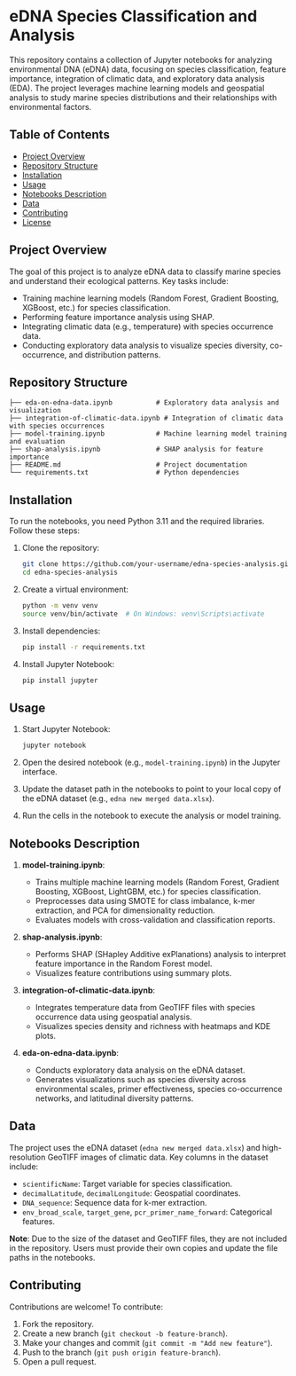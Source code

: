# eDNA Species Classification and Analysis

This repository contains a collection of Jupyter notebooks for analyzing environmental DNA (eDNA) data, focusing on species classification, feature importance, integration of climatic data, and exploratory data analysis (EDA). The project leverages machine learning models and geospatial analysis to study marine species distributions and their relationships with environmental factors.

## Table of Contents
- [Project Overview](#project-overview)
- [Repository Structure](#repository-structure)
- [Installation](#installation)
- [Usage](#usage)
- [Notebooks Description](#notebooks-description)
- [Data](#data)
- [Contributing](#contributing)
- [License](#license)

## Project Overview
The goal of this project is to analyze eDNA data to classify marine species and understand their ecological patterns. Key tasks include:
- Training machine learning models (Random Forest, Gradient Boosting, XGBoost, etc.) for species classification.
- Performing feature importance analysis using SHAP.
- Integrating climatic data (e.g., temperature) with species occurrence data.
- Conducting exploratory data analysis to visualize species diversity, co-occurrence, and distribution patterns.

## Repository Structure
```
├── eda-on-edna-data.ipynb           # Exploratory data analysis and visualization
├── integration-of-climatic-data.ipynb # Integration of climatic data with species occurrences
├── model-training.ipynb             # Machine learning model training and evaluation
├── shap-analysis.ipynb              # SHAP analysis for feature importance
├── README.md                        # Project documentation
└── requirements.txt                 # Python dependencies
```

## Installation
To run the notebooks, you need Python 3.11 and the required libraries. Follow these steps:

1. Clone the repository:
   ```bash
   git clone https://github.com/your-username/edna-species-analysis.git
   cd edna-species-analysis
   ```

2. Create a virtual environment:
   ```bash
   python -m venv venv
   source venv/bin/activate  # On Windows: venv\Scripts\activate
   ```

3. Install dependencies:
   ```bash
   pip install -r requirements.txt
   ```

4. Install Jupyter Notebook:
   ```bash
   pip install jupyter
   ```

## Usage
1. Start Jupyter Notebook:
   ```bash
   jupyter notebook
   ```

2. Open the desired notebook (e.g., `model-training.ipynb`) in the Jupyter interface.

3. Update the dataset path in the notebooks to point to your local copy of the eDNA dataset (e.g., `edna new merged data.xlsx`).

4. Run the cells in the notebook to execute the analysis or model training.

## Notebooks Description
1. **model-training.ipynb**:
   - Trains multiple machine learning models (Random Forest, Gradient Boosting, XGBoost, LightGBM, etc.) for species classification.
   - Preprocesses data using SMOTE for class imbalance, k-mer extraction, and PCA for dimensionality reduction.
   - Evaluates models with cross-validation and classification reports.

2. **shap-analysis.ipynb**:
   - Performs SHAP (SHapley Additive exPlanations) analysis to interpret feature importance in the Random Forest model.
   - Visualizes feature contributions using summary plots.

3. **integration-of-climatic-data.ipynb**:
   - Integrates temperature data from GeoTIFF files with species occurrence data using geospatial analysis.
   - Visualizes species density and richness with heatmaps and KDE plots.

4. **eda-on-edna-data.ipynb**:
   - Conducts exploratory data analysis on the eDNA dataset.
   - Generates visualizations such as species diversity across environmental scales, primer effectiveness, species co-occurrence networks, and latitudinal diversity patterns.

## Data
The project uses the eDNA dataset (`edna new merged data.xlsx`) and high-resolution GeoTIFF images of climatic data. Key columns in the dataset include:
- `scientificName`: Target variable for species classification.
- `decimalLatitude`, `decimalLongitude`: Geospatial coordinates.
- `DNA_sequence`: Sequence data for k-mer extraction.
- `env_broad_scale`, `target_gene`, `pcr_primer_name_forward`: Categorical features.

**Note**: Due to the size of the dataset and GeoTIFF files, they are not included in the repository. Users must provide their own copies and update the file paths in the notebooks.

## Contributing
Contributions are welcome! To contribute:
1. Fork the repository.
2. Create a new branch (`git checkout -b feature-branch`).
3. Make your changes and commit (`git commit -m "Add new feature"`).
4. Push to the branch (`git push origin feature-branch`).
5. Open a pull request.

